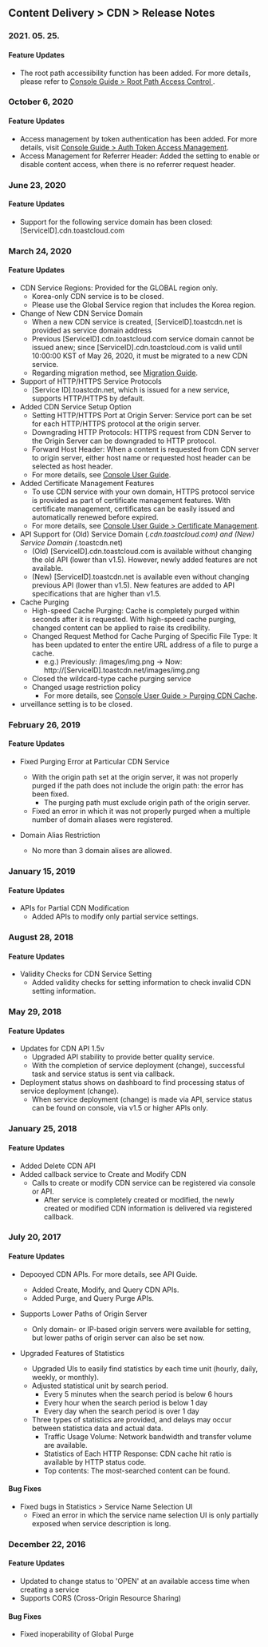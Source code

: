 ## Content Delivery > CDN > Release Notes

### 2021. 05. 25.

#### Feature Updates
* The root path accessibility function has been added. For more details, please refer to [Console Guide > Root Path Access Control ](./console-guide/#_3).

### October 6, 2020

#### Feature Updates 
* Access management by token authentication has been added. For more details, visit [Console Guide > Auth Token Access Management](./console-guide/#access-management-for-auth-token-authentication).
* Access Management for Referrer Header: Added the setting to enable or disable content access, when there is no referrer request header.

### June 23, 2020

#### Feature Updates 
* Support for the following service domain has been closed:[ServiceID].cdn.toastcloud.com 


### March 24, 2020

#### Feature Updates  
* CDN Service Regions: Provided for the GLOBAL region only.
	* Korea-only CDN service is to be closed. 
	* Please use the Global Service region that includes the Korea region.  
* Change of New CDN Service Domain 
	* When a new CDN service is created, [ServiceID].toastcdn.net is provided as service domain address
	* Previous [ServiceID].cdn.toastcloud.com service domain cannot be issued anew; since [ServiceID].cdn.toastcloud.com is valid until 10:00:00 KST of May 26, 2020, it must be migrated to a new CDN service. 
	* Regarding migration method, see [Migration Guide](./migration/).
* Support of HTTP/HTTPS Service Protocols 
	* [Service ID].toastcdn.net, which is issued for a new service, supports HTTP/HTTPS by default. 
* Added CDN Service Setup Option 
	* Setting HTTP/HTTPS Port at Origin Server: Service port can be set for each HTTP/HTTPS protocol at the origin server.
	* Downgrading HTTP Protocols: HTTPS request from CDN Server to the Origin Server can be downgraded to HTTP protocol. 
	* Forward Host Header: When a content is requested from CDN server to origin server, either host name or requested host header can be selected as host header.  
	* For more details, see [Console User Guide](./console-guide/).
* Added Certificate Management Features
	* To use CDN service with your own domain, HTTPS protocol service is provided as part of certificate management features. With certificate management, certificates can be easily issued and automatically renewed before expired. 
	* For more details, see [Console User Guide > Certificate Management](./console-guide/#_5).
* API Support for (Old) Service Domain (*.cdn.toastcloud.com) and (New) Service Domain (*.toastcdn.net)
	* (Old) [ServiceID].cdn.toastcloud.com is available without changing the old API (lower than v1.5). However, newly added features are not available. 
	* (New) [ServiceID].toastcdn.net is available even without changing previous API (lower than v1.5). New features are added to API specifications that are higher than v1.5. 
* Cache Purging 
	* High-speed Cache Purging: Cache is completely purged within seconds after it is requested. With high-speed cache purging, changed content can be applied to raise its credibility.  
	* Changed Request Method for Cache Purging of Specific File Type: It has been updated to enter the entire URL address of a file to purge a cache. 
		* e.g.) Previously: /images/img.png -> Now: http://[ServiceID].toastcdn.net/images/img.png
	* Closed the wildcard-type cache purging service 
	* Changed usage restriction policy 
		* For more details, see [Console User Guide > Purging CDN Cache](./console-guide/#cdn-purge).
* urveillance setting is to be closed.

### February 26, 2019 

#### Feature Updates
* Fixed Purging Error at Particular CDN Service 
	* With the origin path set at the origin server, it was not properly purged if the path does not include the origin path: the error has been fixed.    
		* The purging path must exclude origin path of the origin server. 
	* Fixed an error in which it was not properly purged when a multiple number of domain aliases were registered. 

* Domain Alias Restriction 
	* No more than 3 domain alises are allowed. 


### January 15, 2019 

#### Feature Updates 
* APIs for Partial CDN Modification 
	* Added APIs to modify only partial service settings.

### August 28, 2018 

#### Feature Updates
* Validity Checks for CDN Service Setting  
	* Added validity checks for setting information to check invalid CDN setting information.

### May 29, 2018 

#### Feature Updates
* Updates for CDN API 1.5v
	* Upgraded API stability to provide better quality service. 
	* With the completion of service deployment (change), successful task and service status is sent via callback. 
* Deployment status shows on dashboard to find processing status of service deployment (change). 
	* When service deployment (change) is made via API, service status can be found on console, via v1.5 or higher APIs only.   


### January 25, 2018 

#### Feature Updates
* Added Delete CDN API 
* Added callback service to Create and Modify CDN 
	* Calls to create or modify CDN service can be registered via console or API. 
		* After service is completely created or modified, the newly created or modified CDN information is delivered via registered callback. 

### July 20, 2017 

#### Feature Updates
* Depooyed CDN APIs. For more details, see API Guide.   
	* Added Create, Modify, and Query CDN APIs.
	* Added Purge, and Query Purge APIs.

* Supports Lower Paths of Origin Server
	* Only domain- or IP-based origin servers were available for setting, but lower paths of origin server can also be set now. 

* Upgraded Features of Statistics   
	* Upgraded UIs to easily find statistics by each time unit (hourly, daily, weekly, or monthly). 
	* Adjusted statistical unit by search period.  
		* Every 5 minutes when the search period is below 6 hours
		* Every hour when the search period is below 1 day
		* Every day when the search period is over 1 day 
	* Three types of statistics are provided, and delays may occur between statistica data and actual data. 
		* Traffic Usage Volume: Network bandwidth and transfer volume are available. 
		* Statistics of Each HTTP Response: CDN cache hit ratio is available by HTTP status code. 
		* Top contents: The most-searched content can be found.  

#### Bug Fixes
* Fixed bugs in Statistics > Service Name Selection UI  
	* Fixed an error in which the service name selection UI is only partially exposed when service description is long. 

### December 22, 2016 

#### Feature Updates
* Updated to change status to 'OPEN' at an available access time when creating a service
* Supports CORS (Cross-Origin Resource Sharing) 

#### Bug Fixes
* Fixed inoperability of Global Purge 
